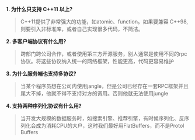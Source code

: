 **1. 为什么只支持 C++11 以上?**

> C++11提供了非常强大的功能，如atomic、function。如果要兼容 C++98, 则要引入非标准库，或者自己实现很多代码，不简洁。

**2. 多客户端协议有什么用?**

> 跨部门跨公司合作，或者使用第三方开源服务，别人通常是使用不同的rpc协议。将这些协议纳入统一的网络框架，性能更高，代码更容易维护

**3. 为什么服务端也支持多协议?**

> 当某个程序员想在公司内使用jangle，但是公司已经存在一套RPC框架并且尾大不掉，他就不得不支持对方的调用。否则他就无法使用jungle

**4. 支持两种序列化协议有什么用?**

> 当开发大规模的数据服务时，如搜索引擎、推荐引擎，有时候序列化、反序列化会成为消耗CPU的大户，这时我们最好用FlatBuffers，而不是Protol Buffers
